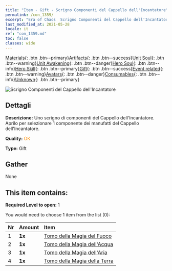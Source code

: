 ```yaml
---
title: "Item - Gift - Scrigno Componenti del Cappello dell'Incantatore"
permalink: /con_1359/
excerpt: "Era of Chaos  Scrigno Componenti del Cappello dell'Incantatore"
last_modified_at: 2021-05-28
locale: it
ref: "con_1359.md"
toc: false
classes: wide
---
```

 [Materials](/ItemsIT/){: .btn .btn--primary}[Artifacts](/ItemsIT/Artifacts/){: .btn .btn--success}[Unit Soul](/ItemsIT/UnitSoul/){: .btn .btn--warning}[Unit Awakening](/ItemsIT/UnitAwakening/){: .btn .btn--danger}[Hero Soul](/ItemsIT/HeroSoul/){: .btn .btn--info}[Hero Skill](/ItemsIT/HeroSkill/){: .btn .btn--primary}[Gift](/ItemsIT/Gift/){: .btn .btn--success}[Event related](/ItemsIT/Events/){: .btn .btn--warning}[Avatars](/ItemsIT/Avatars/){: .btn .btn--danger}[Consumables](/ItemsIT/Consumables/){: .btn .btn--info}[Unknown](/ItemsIT/Unknown/){: .btn .btn--primary}

 ![Scrigno Componenti del Cappello dell'Incantatore](/images/t/i_906036.png)

## Dettagli
 **Descrizione:** Uno scrigno di componenti del Cappello dell'Incantatore. Aprilo per selezionare 1 componente dei manufatti del Cappello dell'Incantatore.

 **Quality:** <span style="color: #FF8C00">OK</span>

 **Type:** Gift

## Gather

  None

## This item contains:

 **Required Level to open:** 1

 You would need to choose 1 item from the list (0):

  | Nr | Amount |     Item    |
  |:---|:-------|:------------|
  | 1 |  **1x** | [Tomo della Magia del Fuoco](/ItemsIT/art_178/) |  | 
  | 2 |  **1x** | [Tomo della Magia dell'Acqua](/ItemsIT/art_179/) |  | 
  | 3 |  **1x** | [Tomo della Magia dell'Aria](/ItemsIT/art_180/) |  | 
  | 4 |  **1x** | [Tomo della Magia della Terra](/ItemsIT/art_181/) |  | 
